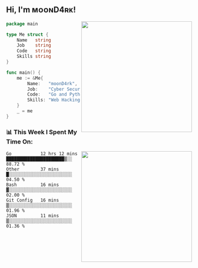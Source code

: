 <h2> Hi, I'm ᴍᴏᴏɴD4ʀᴋ!</h2>
<img align='right' src="https://github-readme-stats.vercel.app/api?username=moond4rk&show_icons=true&theme=radical" width="300">


```go
package main

type Me struct {
	Name   string
	Job    string
	Code   string
	Skills string
}

func main() {
	me := &Me{
		Name:   "moonD4rk",
		Job:    "Cyber Security Engineer",
		Code:   "Go and Python and Others",
		Skills: "Web Hacking ^o^",
	}
	_ = me
}
```



<h3>📊 This Week I Spent My Time On:</h3>
<img align='right' src="https://spotify-github-profile.vercel.app/api/view?uid=dayjackson56081&cover_image=true&theme=novatorem" width="300">

<!--START_SECTION:waka-->
```text
Go           12 hrs 12 mins  ██████████████████████▒░░   88.72 % 
Other        37 mins         █░░░░░░░░░░░░░░░░░░░░░░░░   04.50 % 
Bash         16 mins         ▓░░░░░░░░░░░░░░░░░░░░░░░░   02.00 % 
Git Config   16 mins         ▒░░░░░░░░░░░░░░░░░░░░░░░░   01.96 % 
JSON         11 mins         ▒░░░░░░░░░░░░░░░░░░░░░░░░   01.36 % 
```
<!--END_SECTION:waka-->

